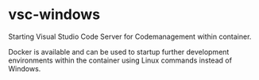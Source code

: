 # vsc-windows

Starting Visual Studio Code Server for Codemanagement within container.


Docker is available and can be used to startup further development environments within the container using Linux commands instead of Windows.